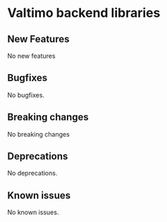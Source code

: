 # Valtimo backend libraries

## New Features

No new features

## Bugfixes

No bugfixes.

## Breaking changes

No breaking changes

## Deprecations

No deprecations.

## Known issues

No known issues.
